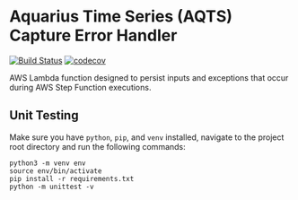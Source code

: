 # Aquarius Time Series (AQTS) Capture Error Handler
[![Build Status](https://travis-ci.org/usgs/aqts-capture-error-handler.svg?branch=master)](https://travis-ci.org/usgs/aqts-capture-error-handler)
[![codecov](https://codecov.io/gh/usgs/aqts-capture-error-handler/branch/master/graph/badge.svg)](https://codecov.io/gh/usgs/aqts-capture-error-handler)


AWS Lambda function designed to persist inputs and exceptions that occur
during AWS Step Function executions.

## Unit Testing
Make sure you have `python`, `pip`, and `venv` installed, navigate to the project root directory and run the following commands:
```shell script
python3 -m venv env
source env/bin/activate
pip install -r requirements.txt
python -m unittest -v
```
